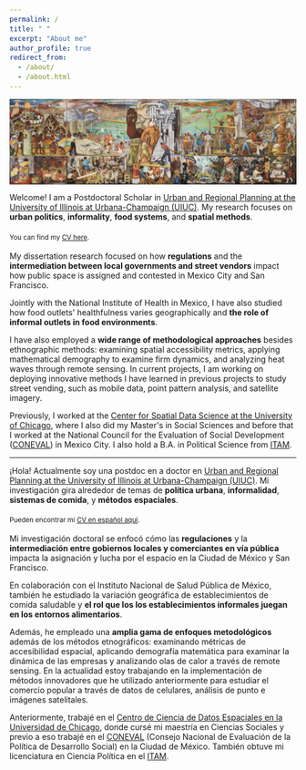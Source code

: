 ```yaml
---
permalink: /
title: " "
excerpt: "About me"
author_profile: true
redirect_from: 
  - /about/
  - /about.html
---
```


<img align="center" width="130%" height="50%" src="images/mural.png">

Welcome! I am a Postdoctoral Scholar in [Urban and Regional Planning at the University of Illinois at Urbana-Champaign (UIUC)](https://urban.illinois.edu/). My research focuses on **urban politics**, **informality**, **food systems**, and **spatial methods**.

<sub>You can find my [CV here](https://ifarah.github.io/cv/main_cv.pdf).<sub>

My dissertation research focused on how **regulations** and the **intermediation between local governments and street vendors** impact how public space is assigned and contested in Mexico City and San Francisco.

Jointly with the National Institute of Health in Mexico, I have also studied how food outlets' healthfulness varies geographically and **the role of informal outlets in food environments**.

I have also employed a **wide range of methodological approaches** besides ethnographic methods: examining spatial accessibility metrics, applying mathematical demography to examine firm dynamics, and analyzing heat waves through remote sensing. In current projects, I am working on deploying innovative methods I have learned in previous projects to study street vending, such as mobile data, point pattern analysis, and satellite imagery. 

Previously, I worked at the [Center for Spatial Data Science at the University of Chicago](https://spatial.uchicago.edu/), where I also did my Master's in Social Sciences and before that I worked at the National Council for the Evaluation of Social Development ([CONEVAL](https://www.coneval.org.mx/Paginas/principal.aspx)) in Mexico City. I also hold a B.A. in Political Science from [ITAM](https://www.itam.mx/). 


  
---------

¡Hola! Actualmente soy una postdoc en  a doctor en [Urban and Regional Planning at the University of Illinois at Urbana-Champaign (UIUC)](https://urban.illinois.edu/). Mi investigación gira alrededor de temas de **política urbana**, **informalidad**, **sistemas de comida**, y **métodos espaciales**.

<sub>Pueden encontrar mi [CV en español aquí](https://drive.google.com/file/d/1h1eI3hdE-iEbkJ-h0zkqbZmPhEYXaJMl/view?usp=sharing).<sub>

Mi investigación doctoral se enfocó cómo las **regulaciones** y la **intermediación entre gobiernos locales y comerciantes en vía pública** impacta la asignación y lucha por el espacio en la Ciudad de México y San Francisco.

En colaboración con el Instituto Nacional de Salud Pública de México, también he estudiado la variación geográfica de establecimientos de comida saludable y **el rol que los los establecimientos informales juegan en los entornos alimentarios**.

Además, he empleado una **amplia gama de enfoques metodológicos** además de los métodos etnográficos: examinando métricas de accesibilidad espacial, aplicando demografía matemática para examinar la dinámica de las empresas y analizando olas de calor a través de remote sensing. En la actualidad estoy trabajando en la implementación de métodos innovadores que he utilizado anteriormente para estudiar el comercio popular a través de datos de celulares, análisis de punto e imágenes satelitales.

Anteriormente, trabajé en el [Centro de Ciencia de Datos Espaciales en la Universidad de Chicago](https://spatial.uchicago.edu/), donde cursé mi maestría en Ciencias Sociales y previo a eso trabajé en el [CONEVAL](https://www.coneval.org.mx/Paginas/principal.aspx) (Consejo Nacional de Evaluación de la Política de Desarrollo Social) en la Ciudad de México. También obtuve mi licenciatura en Ciencia Política en el [ITAM](https://www.itam.mx/).
  
